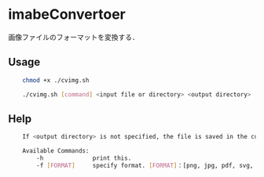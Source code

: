 # imabeConvertoer

画像ファイルのフォーマットを変換する．

## Usage

```sh
    chmod +x ./cvimg.sh
```

```sh
    ./cvimg.sh [command] <input file or directory> <output directory>
```

## Help

```sh
    If <output directory> is not specified, the file is saved in the current directory.

    Available Commands:
        -h              print this.
        -f [FORMAT]     specify format. [FORMAT]：[png, jpg, pdf, svg, icns]
```
